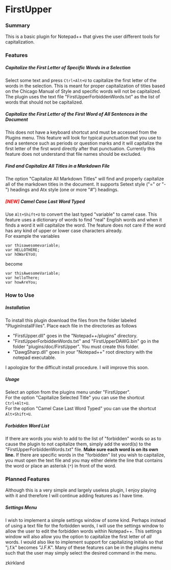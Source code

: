 # FirstUpper

### Summary
This is a basic plugin for Notepad++ that gives the user different tools for capitalization.

### Features
##### Capitalize the First Letter of Specific Words in a Selection
Select some text and press ```Ctrl+Alt+U``` to capitalize the first letter of the words in the selection. This is meant for proper capitalization of titles based on the Chicago Manual of Style and specific words will not be capitalized. The plugin uses the text file "FirstUpperForbiddenWords.txt" as the list of words that should not be capitalized.

##### Capitalize the First Letter of the First Word of All Sentences in the Document
This does not have a keyboard shortcut and must be accessed from the Plugins menu. This feature will look for typical punctuation that you use to end a sentence such as periods or question marks and it will capitalize the first letter of the first word directly after that punctuation. Currently this feature does not understand that file names should be excluded.

##### Find and Capitalize All Titles in a Markdown File
The option "Capitalize All Markdown Titles" will find and properly capitalize all of the markdown titles in the document. It supports Setext style ("=" or "-") headings and Atx style (one or more "#") headings.

##### <span style="color:red;">[NEW]</span> Camel Case Last Word Typed
Use ```Alt+Shift+U``` to convert the last typed "variable" to camel case. This feature uses a dictionary of words to find "real" English words and when it finds a word it will capitalize the word. The feature does not care if the word has any kind of upper or lower case characters already.  
For example the variables

    var thisawesomevariable;
    var HELLOTHERE;
	var hOWarEYoU;

become

    var thisAwesomeVariable;
	var helloThere;
	var howAreYou;

### How to Use
##### Installation
To install this plugin download the files from the folder labeled "PluginInstallFiles". Place each file in the directories as follows    
<ul>
	<li>"FirstUpper.dll" goes in the "Notepad++/plugins" directory.</li>
	<li>"FirstUpperForbiddenWords.txt" and "FirstUpperDAWG.bin" go in the folder "plugins/doc/FirstUpper". You must create this folder.</li>
	<li>"DawgSharp.dll" goes in your "Notepad++" root directory with the notepad executable.</li>
</ul>
I apologize for the difficult install procedure. I will improve this soon.

##### Usage
Select an option from the plugins menu under "FirstUpper".  
For the option "Capitalize Selected Title" you can use the shortcut ```Ctrl+Alt+U```.  
For the option "Camel Case Last Word Typed" you can use the shortcut ```Alt+Shift+U```.

##### Forbidden Word List
If there are words you wish to add to the list of "forbidden" words so as to cause the plugin to not capitalize them, simply add the word(s) to the "FirstUpperForbiddenWords.txt" file. **Make sure each word is on its own line.** If there are specific words in the "forbidden" list you wish to capitalize, you must open the text file and you may either delete the line that contains the word or place an asterisk (```*```) in front of the word. 

### Planned Features
Although this is a very simple and largely useless plugin, I enjoy playing with it and therefore I will continue adding features as I have time.

##### Settings Menu
I wish to implement a simple settings window of some kind. Perhaps instead of using a text file for the forbidden words, I will use the settings window to allow the user to edit the forbidden words within Notepad++. This settings window will also allow you the option to capitalize the first letter of *all* words. I would also like to implement support for capitalizing initials so that "j.f.k" becomes "J.F.K". Many of these features can be in the plugins menu such that the user may simply select the desired command in the menu.

zkirkland
